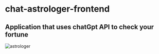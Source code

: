 # chat-astrologer-frontend

## Application that uses chatGpt API to check your fortune

![astrologer](https://user-images.githubusercontent.com/33502771/236506358-92309cbe-8067-4c75-90ce-997799c2e610.png)
